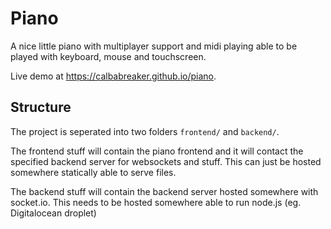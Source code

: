 # Piano

A nice little piano with multiplayer support and midi playing able to be played
with keyboard, mouse and touchscreen.

Live demo at https://calbabreaker.github.io/piano.

## Structure

The project is seperated into two folders `frontend/` and `backend/`.

The frontend stuff will contain the piano frontend and it will contact the specified backend
server for websockets and stuff. This can just be hosted somewhere statically able to serve files.

The backend stuff will contain the backend server hosted somewhere with socket.io. This needs
to be hosted somewhere able to run node.js (eg. Digitalocean droplet)
